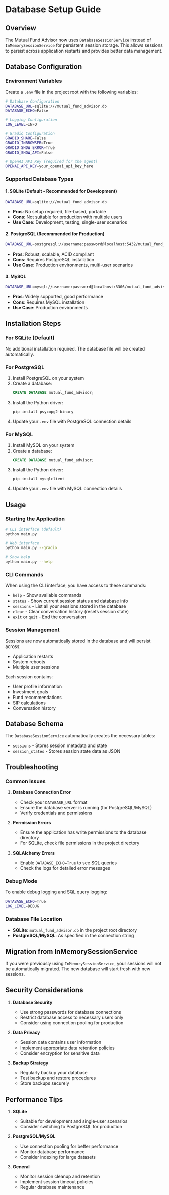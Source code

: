 # Database Setup Guide

## Overview
The Mutual Fund Advisor now uses `DatabaseSessionService` instead of `InMemorySessionService` for persistent session storage. This allows sessions to persist across application restarts and provides better data management.

## Database Configuration

### Environment Variables

Create a `.env` file in the project root with the following variables:

```bash
# Database Configuration
DATABASE_URL=sqlite:///mutual_fund_advisor.db
DATABASE_ECHO=False

# Logging Configuration
LOG_LEVEL=INFO

# Gradio Configuration
GRADIO_SHARE=False
GRADIO_INBROWSER=True
GRADIO_SHOW_ERROR=True
GRADIO_SHOW_API=False

# OpenAI API Key (required for the agent)
OPENAI_API_KEY=your_openai_api_key_here
```

### Supported Database Types

#### 1. SQLite (Default - Recommended for Development)
```bash
DATABASE_URL=sqlite:///mutual_fund_advisor.db
```
- **Pros**: No setup required, file-based, portable
- **Cons**: Not suitable for production with multiple users
- **Use Case**: Development, testing, single-user scenarios

#### 2. PostgreSQL (Recommended for Production)
```bash
DATABASE_URL=postgresql://username:password@localhost:5432/mutual_fund_advisor
```
- **Pros**: Robust, scalable, ACID compliant
- **Cons**: Requires PostgreSQL installation
- **Use Case**: Production environments, multi-user scenarios

#### 3. MySQL
```bash
DATABASE_URL=mysql://username:password@localhost:3306/mutual_fund_advisor
```
- **Pros**: Widely supported, good performance
- **Cons**: Requires MySQL installation
- **Use Case**: Production environments

## Installation Steps

### For SQLite (Default)
No additional installation required. The database file will be created automatically.

### For PostgreSQL
1. Install PostgreSQL on your system
2. Create a database:
   ```sql
   CREATE DATABASE mutual_fund_advisor;
   ```
3. Install the Python driver:
   ```bash
   pip install psycopg2-binary
   ```
4. Update your `.env` file with PostgreSQL connection details

### For MySQL
1. Install MySQL on your system
2. Create a database:
   ```sql
   CREATE DATABASE mutual_fund_advisor;
   ```
3. Install the Python driver:
   ```bash
   pip install mysqlclient
   ```
4. Update your `.env` file with MySQL connection details

## Usage

### Starting the Application

```bash
# CLI interface (default)
python main.py

# Web interface
python main.py --gradio

# Show help
python main.py --help
```

### CLI Commands

When using the CLI interface, you have access to these commands:

- `help` - Show available commands
- `status` - Show current session status and database info
- `sessions` - List all your sessions stored in the database
- `clear` - Clear conversation history (resets session state)
- `exit` or `quit` - End the conversation

### Session Management

Sessions are now automatically stored in the database and will persist across:
- Application restarts
- System reboots
- Multiple user sessions

Each session contains:
- User profile information
- Investment goals
- Fund recommendations
- SIP calculations
- Conversation history

## Database Schema

The `DatabaseSessionService` automatically creates the necessary tables:

- `sessions` - Stores session metadata and state
- `session_states` - Stores session state data as JSON

## Troubleshooting

### Common Issues

1. **Database Connection Error**
   - Check your `DATABASE_URL` format
   - Ensure the database server is running (for PostgreSQL/MySQL)
   - Verify credentials and permissions

2. **Permission Errors**
   - Ensure the application has write permissions to the database directory
   - For SQLite, check file permissions in the project directory

3. **SQLAlchemy Errors**
   - Enable `DATABASE_ECHO=True` to see SQL queries
   - Check the logs for detailed error messages

### Debug Mode

To enable debug logging and SQL query logging:

```bash
DATABASE_ECHO=True
LOG_LEVEL=DEBUG
```

### Database File Location

- **SQLite**: `mutual_fund_advisor.db` in the project root directory
- **PostgreSQL/MySQL**: As specified in the connection string

## Migration from InMemorySessionService

If you were previously using `InMemorySessionService`, your sessions will not be automatically migrated. The new database will start fresh with new sessions.

## Security Considerations

1. **Database Security**
   - Use strong passwords for database connections
   - Restrict database access to necessary users only
   - Consider using connection pooling for production

2. **Data Privacy**
   - Session data contains user information
   - Implement appropriate data retention policies
   - Consider encryption for sensitive data

3. **Backup Strategy**
   - Regularly backup your database
   - Test backup and restore procedures
   - Store backups securely

## Performance Tips

1. **SQLite**
   - Suitable for development and single-user scenarios
   - Consider switching to PostgreSQL for production

2. **PostgreSQL/MySQL**
   - Use connection pooling for better performance
   - Monitor database performance
   - Consider indexing for large datasets

3. **General**
   - Monitor session cleanup and retention
   - Implement session timeout policies
   - Regular database maintenance 